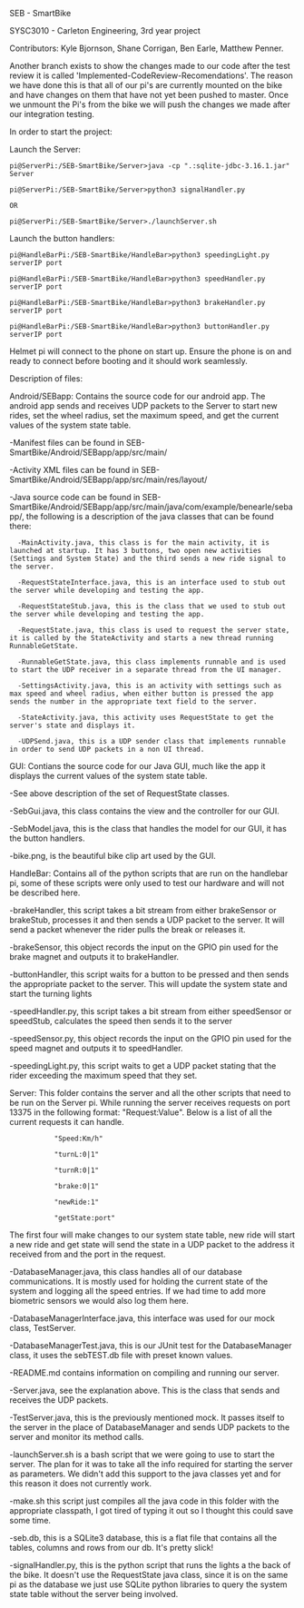 SEB - SmartBike

SYSC3010 - Carleton Engineering, 3rd year project

Contributors:
  Kyle Bjornson,
  Shane Corrigan,
  Ben Earle,
  Matthew Penner.

Another branch exists to show the changes made to our code after the test review it is called 'Implemented-CodeReview-Recomendations'. The reason we have done this is that all of our pi's are currently mounted on the bike and have changes on them that have not yet been pushed to master. Once we unmount the Pi's from the bike we will push the changes we made after our integration testing. 

In order to start the project:
    
 Launch the Server:  
   
    pi@ServerPi:/SEB-SmartBike/Server>java -cp ".:sqlite-jdbc-3.16.1.jar" Server
    
    pi@ServerPi:/SEB-SmartBike/Server>python3 signalHandler.py
    
    OR
    
    pi@ServerPi:/SEB-SmartBike/Server>./launchServer.sh
    
 Launch the button handlers:
 
    pi@HandleBarPi:/SEB-SmartBike/HandleBar>python3 speedingLight.py serverIP port
    
    pi@HandleBarPi:/SEB-SmartBike/HandleBar>python3 speedHandler.py serverIP port
    
    pi@HandleBarPi:/SEB-SmartBike/HandleBar>python3 brakeHandler.py serverIP port
    
    pi@HandleBarPi:/SEB-SmartBike/HandleBar>python3 buttonHandler.py serverIP port

 Helmet pi will connect to the phone on start up. Ensure the phone is on and ready to connect before booting and it should work seamlessly. 

Description of files:

Android/SEBapp: Contains the source code for our android app. The android app sends and receives UDP packets to the Server to start new rides, set the wheel radius, set the maximum speed, and get the current values of the system state table.  


   -Manifest files can be found in SEB-SmartBike/Android/SEBapp/app/src/main/

   -Activity XML files can be found in SEB-SmartBike/Android/SEBapp/app/src/main/res/layout/
  
   -Java source code can be found in SEB-SmartBike/Android/SEBapp/app/src/main/java/com/example/benearle/sebapp/, the following is a description of the java classes that can be found there:
      
      -MainActivity.java, this class is for the main activity, it is launched at startup. It has 3 buttons, two open new activities (Settings and System State) and the third sends a new ride signal to the server.  
      
      -RequestStateInterface.java, this is an interface used to stub out the server while developing and testing the app.
      
      -RequestStateStub.java, this is the class that we used to stub out the server while developing and testing the app.
      
      -RequestState.java, this class is used to request the server state, it is called by the StateActivity and starts a new thread running RunnableGetState.
      
      -RunnableGetState.java, this class implements runnable and is used to start the UDP receiver in a separate thread from the UI manager.
      
      -SettingsActivity.java, this is an activity with settings such as max speed and wheel radius, when either button is pressed the app sends the number in the appropriate text field to the server.
      
      -StateActivity.java, this activity uses RequestState to get the server's state and displays it.
      
      -UDPSend.java, this is a UDP sender class that implements runnable in order to send UDP packets in a non UI thread.
    
   
   
GUI: Contians the source code for our Java GUI, much like the app it displays the current values of the system state table.

  
   -See above description of the set of RequestState classes.
  
   -SebGui.java, this class contains the view and the controller for our GUI.
  
   -SebModel.java, this is the class that handles the model for our GUI, it has the button handlers.
  
   -bike.png, is the beautiful bike clip art used by the GUI.
  
  
    
HandleBar: Contains all of the python scripts that are run on the handlebar pi, some of these scripts were only used to test our hardware and will not be described here.
  
   -brakeHandler, this script takes a bit stream from either brakeSensor or brakeStub, processes it and then sends a UDP packet to the server. It will send a packet whenever the rider pulls the break or releases it.
  
   -brakeSensor, this object records the input on the GPIO pin used for the brake magnet and outputs it to brakeHandler.
  
   -buttonHandler, this script waits for a button to be pressed and then sends the appropriate packet to the server. This will update the system state and start the turning lights
  
   -speedHandler.py, this script takes a bit stream from either speedSensor or speedStub, calculates the speed then sends it to the server
  
   -speedSensor.py, this object records the input on the GPIO pin used for the speed magnet and outputs it to speedHandler.
  
   -speedingLight.py, this script waits to get a UDP packet stating that the rider exceeding the maximum speed that they set.



Server: This folder contains the server and all the other scripts that need to be run on the Server pi. While running the server receives requests on port 13375 in the following format: "Request:Value". Below is a list of all the current requests it can handle.
           
           
               "Speed:Km/h"     
           
               "turnL:0|1"
           
               "turnR:0|1"
           
               "brake:0|1" 
           
               "newRide:1"
           
               "getState:port"

The first four will make changes to our system state table, new ride will start a new ride and get state will send the state in a UDP packet to the address it received from and the port in the request. 

  
   -DatabaseManager.java, this class handles all of our database communications. It is mostly used for holding the current state of the system and logging all the speed entries. If we had time to add more biometric sensors we would also log them here.
  
   -DatabaseManagerInterface.java, this interface was used for our mock class, TestServer.
  
   -DatabaseManagerTest.java, this is our JUnit test for the DatabaseManager class, it uses the sebTEST.db file with preset known values.
  
   -README.md contains information on compiling and running our server.
  
   -Server.java, see the explanation above. This is the class that sends and receives the UDP packets.
  
   -TestServer.java, this is the previously mentioned mock. It passes itself to the server in the place of DatabaseManager and sends UDP packets to the server and monitor its method calls.
  
   -launchServer.sh is a bash script that we were going to use to start the server. The plan for it was to take all the info required for starting the server as parameters. We didn't add this support to the java classes yet and for this reason it does not currently work.
  
   -make.sh this script just compiles all the java code in this folder with the appropriate classpath, I got tired of typing it out so I thought this  could save some time.
  
   -seb.db, this is a SQLite3 database, this is a flat file that contains all the tables, columns and rows from our db. It's pretty slick!
  
   -signalHandler.py, this is the python script that runs the lights a the back of the bike. It doesn't use the RequestState java class, since it is on the same pi as the database we just use SQLite python libraries to query the system state table without the server being involved.



